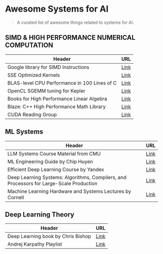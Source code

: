 # Awesome Systems for AI
> A curated list of awesome things related to systems for AI.
## SIMD & HIGH PERFORMANCE NUMERICAL COMPUTATION
| Header | URL |
| ----------- | ----------- |
| Google library for SIMD Instructions | [Link](https://github.com/google/highway) |
| SSE Optimized Kernels | [Link](https://www.mathematik.uni-ulm.de/~lehn/apfel/sghpc/gemm/) |
| BLAS-level CPU Performance in 100 Lines of C | [Link](https://cs.stanford.edu/people/shadjis/blas.html) |
| OpenCL SGEMM tuning for Kepler | [Link](https://cnugteren.github.io/tutorial/pages/page8.html) |
| Books for High Performance Linear Algebra | [Link](http://ulaff.net/) |
| Blaze: C++ High Performance Math Library  | [Link](https://bitbucket.org/blaze-lib/blaze/src/master/) |
| CUDA Reading Group| [Link](https://www.youtube.com/@CUDAMODE)|


## ML Systems
| Header | URL |
| ----------- | ----------- |
| LLM Systems Course Material from CMU  | [Link](https://llmsystem.github.io/llmsystem2024spring/) |
| ML Engineering Guide by Chip Huyen | [Link](https://huyenchip.com/mlops/) |
| Efficient Deep Learning Course by Yandex| [Link](https://github.com/mryab/efficient-dl-systems?tab=readme-ov-file)|
| Deep Learning Systems: Algorithms, Compilers, and Processors for Large-Scale Production| [Link](https://deeplearningsystems.ai/#)|
| Machine Learning Hardware and Systems Lectures by Cornell| [Link](https://www.youtube.com/playlist?list=PL0mFAhrXqy9CuopJhAB8GVu_Oy7J0ery6)|

## Deep Learning Theory
| Header | URL |
| ----------- | ----------- |
| Deep Learning book by Chris Bishop  | [Link](https://www.bishopbook.com/) |
|Andrej Karpathy Playlist  | [Link](https://www.youtube.com/playlist?list=PLAqhIrjkxbuWI23v9cThsA9GvCAUhRvKZ) |











